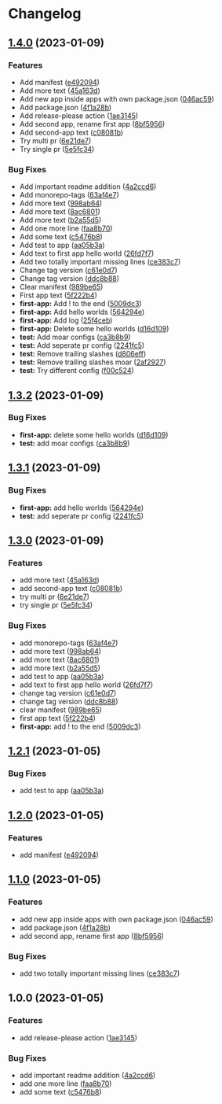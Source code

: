 # Changelog

## [1.4.0](https://github.com/kristianjokela/rel-please-test/compare/test-v1.3.2...test-v1.4.0) (2023-01-09)


### Features

* Add manifest ([e492094](https://github.com/kristianjokela/rel-please-test/commit/e49209457d7a4f9648d32c35be9654536a2b9897))
* Add more text ([45a163d](https://github.com/kristianjokela/rel-please-test/commit/45a163d6986da785d25c5b8c509ecf09378784bb))
* Add new app inside apps with own package.json ([046ac59](https://github.com/kristianjokela/rel-please-test/commit/046ac597a7f926885a623008cde23bb13f213c9e))
* Add package.json ([4f1a28b](https://github.com/kristianjokela/rel-please-test/commit/4f1a28ba07dd62447c690b222179ca206abd3b57))
* Add release-please action ([1ae3145](https://github.com/kristianjokela/rel-please-test/commit/1ae3145c0fc13f18c103d7271ecea4d4fd683caa))
* Add second app, rename first app ([8bf5956](https://github.com/kristianjokela/rel-please-test/commit/8bf5956538802b3e0c5cd16314218a3c5225baf2))
* Add second-app text ([c08081b](https://github.com/kristianjokela/rel-please-test/commit/c08081bc8e33d280b85f2c5a7e85ed0df74e0b76))
* Try multi pr ([6e21de7](https://github.com/kristianjokela/rel-please-test/commit/6e21de7682e82000a9b864bec61f72ce23877c00))
* Try single pr ([5e5fc34](https://github.com/kristianjokela/rel-please-test/commit/5e5fc346d1e350f6bd9b831f77a3085f33df2c24))


### Bug Fixes

* Add important readme addition ([4a2ccd6](https://github.com/kristianjokela/rel-please-test/commit/4a2ccd6f00be1922b7d05e5dceac3f5a952a520d))
* Add monorepo-tags ([63af4e7](https://github.com/kristianjokela/rel-please-test/commit/63af4e7382df6bef38c8da3a2b5f8a021ef5a71e))
* Add more text ([998ab64](https://github.com/kristianjokela/rel-please-test/commit/998ab642fc69e240ccc80c0e894f4976d4285c5b))
* Add more text ([8ac6801](https://github.com/kristianjokela/rel-please-test/commit/8ac680153f0c508447099d3c3ed698bc87665550))
* Add more text ([b2a55d5](https://github.com/kristianjokela/rel-please-test/commit/b2a55d54d86a9cd48dfaa9ed052a04e9b04e3733))
* Add one more line ([faa8b70](https://github.com/kristianjokela/rel-please-test/commit/faa8b703e8040f0471d97d18a1f1f63b20003db3))
* Add some text ([c5476b8](https://github.com/kristianjokela/rel-please-test/commit/c5476b86eb9866cb24626b4bf2b388bf82916649))
* Add test to app ([aa05b3a](https://github.com/kristianjokela/rel-please-test/commit/aa05b3a7850144b3739d71a7b5484be4bd1920f8))
* Add text to first app hello world ([26fd7f7](https://github.com/kristianjokela/rel-please-test/commit/26fd7f783ab79281786bf9d511d21c7f4138c76a))
* Add two totally important missing lines ([ce383c7](https://github.com/kristianjokela/rel-please-test/commit/ce383c740b13f337157fd676da083fadd3561c8b))
* Change tag version ([c61e0d7](https://github.com/kristianjokela/rel-please-test/commit/c61e0d740b2eccb0fc2be6fb005e1ce5583d96b5))
* Change tag version ([ddc8b88](https://github.com/kristianjokela/rel-please-test/commit/ddc8b88150ba0abf7555a1caa8ca1c16fbf25543))
* Clear manifest ([989be65](https://github.com/kristianjokela/rel-please-test/commit/989be650aedd8fd4c5de4beeadd533f8b8da03ff))
* First app text ([5f222b4](https://github.com/kristianjokela/rel-please-test/commit/5f222b4eed3f638f4f8b12144924ef78c754ca48))
* **first-app:** Add ! to the end ([5009dc3](https://github.com/kristianjokela/rel-please-test/commit/5009dc3ff1337978005cabe660fac8d437c99712))
* **first-app:** Add hello worlds ([564294e](https://github.com/kristianjokela/rel-please-test/commit/564294e3926189a588a6d3e1a3805363bcecd052))
* **first-app:** Add log ([25f4ceb](https://github.com/kristianjokela/rel-please-test/commit/25f4cebc0461fc286a657f58b7f8017f7ae580ca))
* **first-app:** Delete some hello worlds ([d16d109](https://github.com/kristianjokela/rel-please-test/commit/d16d10945457c2cff1c545f14cb01e941767234c))
* **test:** Add moar configs ([ca3b8b9](https://github.com/kristianjokela/rel-please-test/commit/ca3b8b9d83cf40c9ee1b18ec57376baa228232c0))
* **test:** Add seperate pr config ([2241fc5](https://github.com/kristianjokela/rel-please-test/commit/2241fc545022ed49ed4709d28b0ee6c7bde4f844))
* **test:** Remove trailing slashes ([d806eff](https://github.com/kristianjokela/rel-please-test/commit/d806efff28efe2c00a4647422705e01f77d708c2))
* **test:** Remove trailing slashes moar ([2af2927](https://github.com/kristianjokela/rel-please-test/commit/2af292753841cd0195e1b841da120e70d2e29184))
* **test:** Try different config ([f00c524](https://github.com/kristianjokela/rel-please-test/commit/f00c524ba6f2ce2861c03167ff8cfca66e5e58ee))

## [1.3.2](https://github.com/kristianjokela/rel-please-test/compare/v1.3.1...v1.3.2) (2023-01-09)


### Bug Fixes

* **first-app:** delete some hello worlds ([d16d109](https://github.com/kristianjokela/rel-please-test/commit/d16d10945457c2cff1c545f14cb01e941767234c))
* **test:** add moar configs ([ca3b8b9](https://github.com/kristianjokela/rel-please-test/commit/ca3b8b9d83cf40c9ee1b18ec57376baa228232c0))

## [1.3.1](https://github.com/kristianjokela/rel-please-test/compare/v1.3.0...v1.3.1) (2023-01-09)


### Bug Fixes

* **first-app:** add hello worlds ([564294e](https://github.com/kristianjokela/rel-please-test/commit/564294e3926189a588a6d3e1a3805363bcecd052))
* **test:** add seperate pr config ([2241fc5](https://github.com/kristianjokela/rel-please-test/commit/2241fc545022ed49ed4709d28b0ee6c7bde4f844))

## [1.3.0](https://github.com/kristianjokela/rel-please-test/compare/v1.2.0...v1.3.0) (2023-01-09)


### Features

* add more text ([45a163d](https://github.com/kristianjokela/rel-please-test/commit/45a163d6986da785d25c5b8c509ecf09378784bb))
* add second-app text ([c08081b](https://github.com/kristianjokela/rel-please-test/commit/c08081bc8e33d280b85f2c5a7e85ed0df74e0b76))
* try multi pr ([6e21de7](https://github.com/kristianjokela/rel-please-test/commit/6e21de7682e82000a9b864bec61f72ce23877c00))
* try single pr ([5e5fc34](https://github.com/kristianjokela/rel-please-test/commit/5e5fc346d1e350f6bd9b831f77a3085f33df2c24))


### Bug Fixes

* add monorepo-tags ([63af4e7](https://github.com/kristianjokela/rel-please-test/commit/63af4e7382df6bef38c8da3a2b5f8a021ef5a71e))
* add more text ([998ab64](https://github.com/kristianjokela/rel-please-test/commit/998ab642fc69e240ccc80c0e894f4976d4285c5b))
* add more text ([8ac6801](https://github.com/kristianjokela/rel-please-test/commit/8ac680153f0c508447099d3c3ed698bc87665550))
* add more text ([b2a55d5](https://github.com/kristianjokela/rel-please-test/commit/b2a55d54d86a9cd48dfaa9ed052a04e9b04e3733))
* add test to app ([aa05b3a](https://github.com/kristianjokela/rel-please-test/commit/aa05b3a7850144b3739d71a7b5484be4bd1920f8))
* add text to first app hello world ([26fd7f7](https://github.com/kristianjokela/rel-please-test/commit/26fd7f783ab79281786bf9d511d21c7f4138c76a))
* change tag version ([c61e0d7](https://github.com/kristianjokela/rel-please-test/commit/c61e0d740b2eccb0fc2be6fb005e1ce5583d96b5))
* change tag version ([ddc8b88](https://github.com/kristianjokela/rel-please-test/commit/ddc8b88150ba0abf7555a1caa8ca1c16fbf25543))
* clear manifest ([989be65](https://github.com/kristianjokela/rel-please-test/commit/989be650aedd8fd4c5de4beeadd533f8b8da03ff))
* first app text ([5f222b4](https://github.com/kristianjokela/rel-please-test/commit/5f222b4eed3f638f4f8b12144924ef78c754ca48))
* **first-app:** add ! to the end ([5009dc3](https://github.com/kristianjokela/rel-please-test/commit/5009dc3ff1337978005cabe660fac8d437c99712))

## [1.2.1](https://github.com/kristianjokela/rel-please-test/compare/v1.2.0...v1.2.1) (2023-01-05)


### Bug Fixes

* add test to app ([aa05b3a](https://github.com/kristianjokela/rel-please-test/commit/aa05b3a7850144b3739d71a7b5484be4bd1920f8))

## [1.2.0](https://github.com/kristianjokela/rel-please-test/compare/v1.1.0...v1.2.0) (2023-01-05)


### Features

* add manifest ([e492094](https://github.com/kristianjokela/rel-please-test/commit/e49209457d7a4f9648d32c35be9654536a2b9897))

## [1.1.0](https://github.com/kristianjokela/rel-please-test/compare/v1.0.0...v1.1.0) (2023-01-05)


### Features

* add new app inside apps with own package.json ([046ac59](https://github.com/kristianjokela/rel-please-test/commit/046ac597a7f926885a623008cde23bb13f213c9e))
* add package.json ([4f1a28b](https://github.com/kristianjokela/rel-please-test/commit/4f1a28ba07dd62447c690b222179ca206abd3b57))
* add second app, rename first app ([8bf5956](https://github.com/kristianjokela/rel-please-test/commit/8bf5956538802b3e0c5cd16314218a3c5225baf2))


### Bug Fixes

* add two totally important missing lines ([ce383c7](https://github.com/kristianjokela/rel-please-test/commit/ce383c740b13f337157fd676da083fadd3561c8b))

## 1.0.0 (2023-01-05)


### Features

* add release-please action ([1ae3145](https://github.com/kristianjokela/rel-please-test/commit/1ae3145c0fc13f18c103d7271ecea4d4fd683caa))


### Bug Fixes

* add important readme addition ([4a2ccd6](https://github.com/kristianjokela/rel-please-test/commit/4a2ccd6f00be1922b7d05e5dceac3f5a952a520d))
* add one more line ([faa8b70](https://github.com/kristianjokela/rel-please-test/commit/faa8b703e8040f0471d97d18a1f1f63b20003db3))
* add some text ([c5476b8](https://github.com/kristianjokela/rel-please-test/commit/c5476b86eb9866cb24626b4bf2b388bf82916649))
